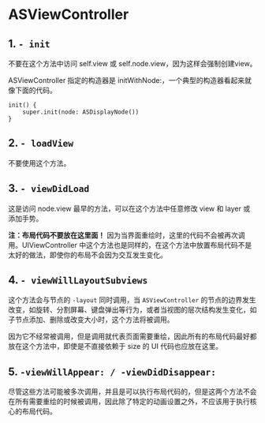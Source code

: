 #  ASViewController

## 1. `- init`

不要在这个方法中访问 self.view 或 self.node.view，因为这样会强制创建view。

ASViewController 指定的构造器是 initWithNode:，一个典型的构造器看起来就像下面的代码。

```
init() {
    super.init(node: ASDisplayNode())
}
```



## 2. `- loadView`

不要使用这个方法。



## 3. `- viewDidLoad`

这是访问 node.view 最早的方法，可以在这个方法中任意修改 view 和 layer 或添加手势。

**注：布局代码不要放在这里面！** 因为当界面重绘时，这里的代码不会被再次调用。UIViewController 中这个方法也是同样的，在这个方法中放置布局代码不是太好的做法，即使你的布局不会因为交互发生变化。



## 4. `- viewWillLayoutSubviews`

这个方法会与节点的 `-layout` 同时调用，当 `ASViewController` 的节点的边界发生改变，如旋转、分割屏幕、键盘弹出等行为，或者当视图的层次结构发生变化，如子节点添加、删除或改变大小时，这个方法将被调用。

因为它不经常被调用，但是调用就代表页面需要重绘，因此所有的布局代码最好都放在这个方法中，即使是不直接依赖于 size 的 UI 代码也应放在这里。



## 5. `-viewWillAppear: / -viewDidDisappear:`

尽管这些方法可能被多次调用，并且是可以执行布局代码的，但是这两个方法不会在所有需要重绘的时候被调用，因此除了特定的动画设置之外，不应该用于执行核心的布局代码。
